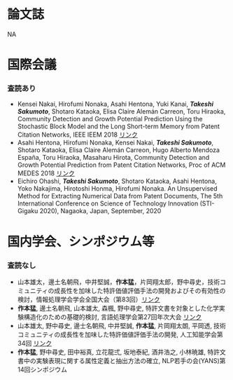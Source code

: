# 論文誌
NA
# 国際会議
### 査読あり
- Kensei Nakai, Hirofumi Nonaka, Asahi Hentona, Yuki Kanai, ***Takeshi Sakumoto***, Shotaro Kataoka, Elisa Claire Alemán Carreon, Toru Hiraoka, Community Detection and Growth Potential Prediction Using the Stochastic Block Model and the Long Short-term Memory from Patent Citation Networks, IEEE IEEM 2018 [リンク](https://ieeexplore.ieee.org/abstract/document/8607487)
- Asahi Hentona, Hirofumi Nonaka, Kensei Nakai, ***Takeshi Sakumoto***, Shotaro Kataoka, Elisa Claire Alemán Carreon, Hugo Alberto Mendoza España, Toru Hiraoka, Masaharu Hirota, Community Detection and Growth Potential Prediction from Patent Citation Networks, Proc of ACM MEDES 2018 [リンク](https://dl.acm.org/doi/10.1145/3281375.3281396)
- Eichiro Ohashi, ***Takeshi Sakumoto***, Shotaro Kataoka, Asahi Hentona, Yoko Nakajima, Hirotoshi Honma, Hirofumi Nonaka. An Unsupervised Method for Extracting Numerical Data from Patent Documents, The 5th International Conference on Science of Technology Innovation (STI-Gigaku 2020), Nagaoka, Japan, September, 2020 

# 国内学会、シンポジウム等
### 査読なし

- 山本雄太，邊土名朝飛，中井堅誠，**作本猛**，片岡翔太郎，野中尋史，技術コミュニティの成長性を加味した特許価値評価手法の開発およびその有効性の検討，情報処理学会学会全国大会（第83回）[リンク](https://www.ipsj.or.jp/event/taikai/83/ipsj_web2021/data/pdf/2ZD-06.html)
- **作本猛**, 邊土名朝飛, 山本雄太, 森楓, 野中尋史, 特許文書を対象とした化学実験構造化のための基礎的検討, 言語処理学会第27回年次大会 [リンク](https://www.anlp.jp/proceedings/annual_meeting/2021/pdf_dir/P9-8.pdf)
- 山本雄太, 野中尋史, 邊士名朝飛, 中井堅誠, **作本猛**, 片岡翔太朗, 平岡透, 技術コミュニティの成長性を加味した特許価値評価手法の開発, 人工知能学会第34回 [リンク](https://www.jstage.jst.go.jp/article/pjsai/JSAI2020/0/JSAI2020_4K2GS305/_article/-char/ja/)
- **作本猛**, 野中尋史, 田中裕真, 立花龍弍, 坂地泰紀, 酒井浩之, 小林暁雄, 特許文書中の実験表現に関する属性定義と抽出方法の確立, NLP若手の会(YANS)第14回シンポジウム

